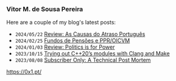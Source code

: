 ### Vitor M. de Sousa Pereira

Here are a couple of my blog's latest posts:

<!--START_SECTION:feed-->
* `2024/05/22` [Review: As Causas do Atraso Português](https://0x1.pt/2024/05/22/review-as-causas-do-atraso-portugues/)
* `2024/02/25` [Fundos de Pensões e PPR/OICVM](https://0x1.pt/2024/02/25/fundos-de-pensoes-e-ppr-oicvm/)
* `2024/01/03` [Review: Politics is for Power](https://0x1.pt/2024/01/03/review-politics-is-for-power/)
* `2023/10/15` [Trying out C++20’s modules with Clang and Make](https://0x1.pt/2023/10/15/trying-out-c++20s-modules-with-clang-and-make/)
* `2023/08/08` [Subscriber Only: A Technical Post Mortem](https://0x1.pt/2023/08/08/subscriber-only-a-technical-post-mortem/)
<!--END_SECTION:feed-->

https://0x1.pt/
